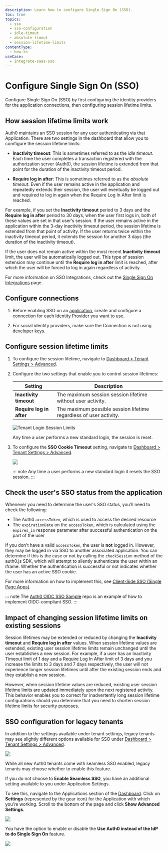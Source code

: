 ```yaml
---
description: Learn how to configure Single Sign On (SSO).
toc: true
topics:
  - sso
  - sso-configuration
  - idle-timout
  - absolute-timout
  - session-lifetime-limits
contentType:
  - how-to
useCase:
  - integrate-saas-sso
---
```

# Configure Single Sign On (SSO)

Configure Single Sign On (SSO) by first configuring the identity providers for the application connections, then configuring session lifetime limits. 

## How session lifetime limits work

Auth0 maintains an SSO session for any user authenticating via that Application. There are two settings in the dashboard that allow you to comfigure the session lifetime limits:

* **Inactivity timeout**: This is sometimes referred to as the *idle timeout*. Each time the user completes a transaction registered with the authorization server (Auth0), the session lifetime is extended from that point for the duration of the inactivity timeout period.

* **Require log in after**: This is sometimes referred to as the *absolute timeout*. Even if the user remains active in the application and repeatedly extends their session, the user will eventually be logged out and required to log in again when the Require Log In After limit is reached. 

For example, if you set the **Inactivity timeout** period to 3 days and the **Require log in after** period to 30 days, when the user first logs in, both of these values are set in that user’s session. If the user remains active in the application within the 3-day inactivity timeout period, the session lifetime is extended from that point of activity. If the user returns twice within the inactivity timeout period, it extends the session for another 3 days (the duration of the inactivity timeout).

If the user does not remain active within the most recent **Inactivity timeout** limit, the user will be automatically logged out. This type of session extension may continue until the **Require log in after** limit is reached, after which the user will be forced to log in again regardless of activity. 

For more information on SSO Integrations, check out the [Single Sign On Integrations](/integrations/sso) page.

## Configure connections

1. Before enabling SSO on an [application](/applications), create and configure a connection for each [Identity Provider](/identityproviders) you want to use.

2. For social identity providers, make sure the Connection is not using [developer keys](/connections/social/devkeys).

## Configure session lifetime limits

1. To configure the session lifetime, navigate to [Dashboard > Tenant Settings > Advanced](${manage_url}/#/tenant/advanced).

2. Configure the two settings that enable you to control session lifetimes:

   | **Setting** | **Description** |
   | - | - |
   | **Inactivity timeout** | The maximum session session lifetime without user activity.  |
   | **Require log in after** | The maximum possible session lifetime regardless of user activity. |

   ![Tenant Login Session Limits](/media/articles/sso/tenant-login-session-mgmt.png)

   Any time a user performs a new standard login, the session is reset.

3. To configure the **SSO Cookie Timeout** setting, navigate to [Dashboard > Tenant Settings > Advanced](${manage_url}/#/tenant/advanced).

   ![](/media/articles/sso/sso-session-mgmt-2.png)

   ::: note
   Any time a user performs a new standard login it resets the SSO session.
   :::

## Check the user's SSO status from the application

Whenever you need to determine the user's SSO status, you'll need to check the following:

* The Auth0 `accessToken`, which is used to access the desired resource
* The `expirationDate` on the `accessToken`, which is calculated using the `expires_in` response parameter after successful authentication on the part of the user

If you don't have a valid `accessToken`, the user is **not** logged in. However, they may be logged in via SSO to another associated application. You can determine if this is the case or not by calling the `checkSession` method of the auth0.js SDK, which will attempt to silently authenticate the user within an iframe. Whether the authentication is successful or not indicates whether the user has an active SSO cookie.

For more information on how to implement this, see  [Client-Side SSO (Single Page Apps)](/sso/current/single-page-apps-sso).

::: note
The [Auth0 OIDC SSO Sample](https://github.com/auth0-samples/oidc-sso-sample) repo is an example of how to implement OIDC-compliant SSO.
:::

## Impact of changing session lifetime limits on existing sessions

Session lifetimes may be extended or reduced by changing the **Inactivity timeout** and **Require log in after** values. When session lifetime values are extended, existing user session lifetime limits remain unchanged until the user establishes a new session. For example, if a user has an Inactivity Timeout limit of 1 day and a Require Log In After limit of 3 days and you increase the limits to 3 days and 7 days respectively, the user will not experience longer session lifetimes until after the existing session ends and they establish a new session.

However, when session lifetime values are reduced, existing user session lifetime limits are updated immediately upon the next registered activity. This behavior enables you to correct for inadvertently long session lifetime configurations should you determine that you need to shorten session lifetime limits for security purposes.

## SSO configuration for legacy tenants

In addition to the settings available under tenant settings, legacy tenants may see slightly different options available for SSO under [Dashboard > Tenant Settings > Advanced](${manage_url}/#/tenant/advanced).

![](/media/articles/sso/sso-session-mgmt-1.png)

While all new Auth0 tenants come with seamless SSO enabled, legacy tenants may choose whether to enable this feature.

If you do not choose to **Enable Seamless SSO**, you have an additional setting available to you under Application Settings.

To see this, navigate to the Applications section of the [Dashboard](${manage_url}/#/applications). Click on **Settings** (represented by the gear icon) for the Application with which you're working. Scroll to the bottom of the page and click **Show Advanced Settings**.

![](/media/articles/sso/single-sign-on/clients-dashboard.png)

You have the option to enable or disable the **Use Auth0 instead of the IdP to do Single Sign On** feature.

![](/media/articles/sso/single-sign-on/sso-flag.png)
